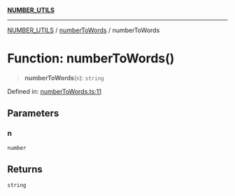 [**NUMBER_UTILS**](../../README.md)

***

[NUMBER_UTILS](../../README.md) / [numberToWords](../README.md) / numberToWords

# Function: numberToWords()

> **numberToWords**(`n`): `string`

Defined in: [numberToWords.ts:11](https://github.com/dailker/everyutil/blob/c55c841d32caf5da88acfcc363073946269cfe27/src/number/numberToWords.ts#L11)

## Parameters

### n

`number`

## Returns

`string`
